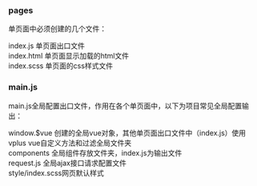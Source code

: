 ### pages
单页面中必须创建的几个文件：  
  
index.js        单页面出口文件  
index.html      单页面显示加载的html文件  
index.scss      单页面的css样式文件  

### main.js
main.js全局配置出口文件，作用在各个单页面中，以下为项目常见全局配置输出：  

window.$vue     创建的全局vue对象，其他单页面出口文件中（index.js）使用  
vplus           vue自定义方法和过滤全局文件夹  
components      全局组件存放文件夹，index.js为输出文件  
request.js      全局ajax接口请求配置文件  
style/index.scss网页默认样式  
